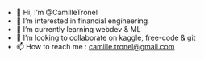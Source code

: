 - 👋 Hi, I’m @CamilleTronel
- 👀 I’m interested in financial engineering
- 🌱 I’m currently learning webdev & ML
- 💞️ I’m looking to collaborate on kaggle, free-code & git
- 📫 How to reach me : camille.tronel@gmail.com

<!---
CamilleTronel/CamilleTronel is a ✨ special ✨ repository because its `README.md` (this file) appears on your GitHub profile.
You can click the Preview link to take a look at your changes.
--->
